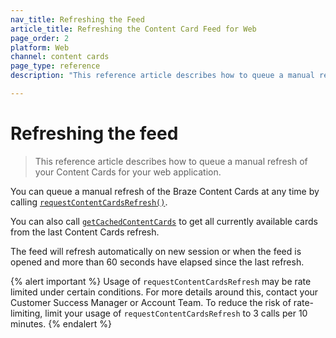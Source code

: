 ```yaml
---
nav_title: Refreshing the Feed
article_title: Refreshing the Content Card Feed for Web
page_order: 2
platform: Web
channel: content cards
page_type: reference
description: "This reference article describes how to queue a manual refresh of your Content Cards for your web application."

---
```


# Refreshing the feed

> This reference article describes how to queue a manual refresh of your Content Cards for your web application.

You can queue a manual refresh of the Braze Content Cards at any time by calling [`requestContentCardsRefresh()`](https://js.appboycdn.com/web-sdk/latest/doc/modules/braze.html#requestcontentcardsrefresh). 

You can also call [`getCachedContentCards`](https://js.appboycdn.com/web-sdk/latest/doc/modules/braze.html#getcachedcontentcards) to get all currently available cards from the last Content Cards refresh. 

The feed will refresh automatically on new session or when the feed is opened and more than 60 seconds have elapsed since the last refresh.

{% alert important %}
Usage of `requestContentCardsRefresh` may be rate limited under certain conditions. For more details around this, contact your Customer Success Manager or Account Team. To reduce the risk of rate-limiting, limit your usage of `requestContentCardsRefresh` to 3 calls per 10 minutes.
{% endalert %}
